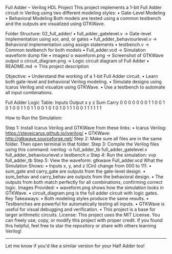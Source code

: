 
Full Adder – Verilog HDL Project
This project implements a 1-bit Full Adder circuit in Verilog using two different modeling styles:
•	Gate-Level Modeling
•	Behavioral Modeling
Both models are tested using a common testbench and the outputs are visualized using GTKWave.

Folder Structure:
02_full_adder/
•	full_adder_gatelevel.v -> Gate-level implementation using xor, and, or gates
•	full_adder_behaviourlevel.v -> Behavioral implementation using assign statements
•	testbench.v -> Common testbench for both models
•	Full_adder.vcd -> Simulation waveform dump file
•	images/
o	waveform.png -> Screenshot of GTKWave output
o	circuit_diagram.png -> Logic circuit diagram of Full Adder
•	README.md -> This project description

Objective:
•	Understand the working of a 1-bit Full Adder circuit.
•	Learn both gate-level and behavioral Verilog modeling.
•	Simulate designs using Icarus Verilog and visualize using GTKWave.
•	Use a testbench to automate all input combinations.

Full Adder Logic Table:
Inputs Output
x   y   z   Sum   Carry
0   0   0    0     0
0   0   1    1     0
0   1   0    1     0 
0   1   1    0     1
1   0   0    1     0
1   0   1    0     1
1   1   0    0     1
1   1   1    1     1

How to Run the Simulation:

Step 1: Install Icarus Verilog and GTKWave from these links:
•	Icarus Verilog: https://steveicarus.github.io/iverilog/
•	GTKWave: http://gtkwave.sourceforge.net/
Step 2: Make sure all files are in the same folder. Then open terminal in that folder.
Step 3: Compile the Verilog files using this command:
iverilog -o full_adder_tb full_adder_gatelevel.v full_adder_behaviourlevel.v testbench.v
Step 4: Run the simulation:
vvp full_adder_tb
Step 5: View the waveform:
gtkwave Full_adder.vcd
What the Simulation Shows:
•	Inputs x, y, and z (Cin) change from 000 to 111.
•	sum_gate and carry_gate are outputs from the gate-level design.
•	sum_behav and carry_behav are outputs from the behavioral design.
•	The outputs from both match perfectly for all combinations, confirming correct logic.
Images Provided:
•	waveform.png shows how the simulation looks in GTKWave.
•	circuit_diagram.png is the full adder circuit with logic gates.
Key Takeaways:
•	Both modeling styles produce the same results.
•	Testbenches are powerful for automatically testing all inputs.
•	GTKWave is useful for visual debugging and verification.
•	This project is a base for larger arithmetic circuits.
License:
This project uses the MIT License. You can freely use, copy, or modify this project with proper credit.
If you found this helpful, feel free to star the repository or share with others learning Verilog!
________________________________________
Let me know if you'd like a similar version for your Half Adder too!

